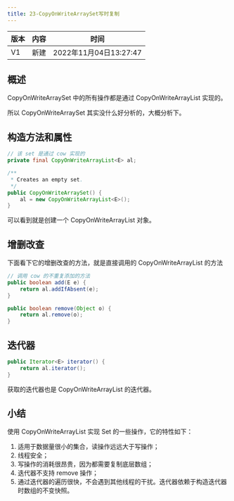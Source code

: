 ```yaml
---
title: 23-CopyOnWriteArraySet写时复制
---
```


| 版本 | 内容 | 时间                   |
| ---- | ---- | ---------------------- |
| V1   | 新建 | 2022年11月04日13:27:47 |



## 概述

CopyOnWriteArraySet 中的所有操作都是通过 CopyOnWriteArrayList 实现的。

所以 CopyOnWriteArraySet 其实没什么好分析的，大概分析下。



## 构造方法和属性

```java
// 该 set 是通过 cow 实现的
private final CopyOnWriteArrayList<E> al;

/**
 * Creates an empty set.
 */
public CopyOnWriteArraySet() {
    al = new CopyOnWriteArrayList<E>();
}
```

可以看到就是创建一个 CopyOnWriteArrayList 对象。



## 增删改查

下面看下它的增删改查的方法，就是直接调用的 CopyOnWriteArrayList 的方法

```java
// 调用 cow 的不重复添加的方法
public boolean add(E e) {
    return al.addIfAbsent(e);
}

public boolean remove(Object o) {
    return al.remove(o);
}
```



## 迭代器

```java
public Iterator<E> iterator() {
    return al.iterator();
}
```

获取的迭代器也是 CopyOnWriteArrayList 的迭代器。

## 小结

使用 CopyOnWriteArrayList 实现 Set 的一些操作，它的特性如下：
1. 适用于数据量很小的集合，读操作远远大于写操作；
2. 线程安全；
3. 写操作的消耗很昂贵，因为都需要复制底层数组；
4. 迭代器不支持 remove 操作；
5. 通过迭代器的遍历很快，不会遇到其他线程的干扰。迭代器依赖于构造迭代器时数组的不变快照。
